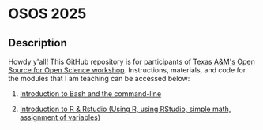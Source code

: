 # OSOS 2025

## Description
Howdy y'all! This GitHub repository is for participants of [Texas A&M's Open Source for Open Science workshop](https://eeb.tamu.edu/open-source-open-science/open-source-for-open-science-workshop-2025/#:~:text=Welcome%20to%20Ecology%20%26%20Evolutionary%20Biology's,the%20Texas%20A%26M%20University%20campus). Instructions, materials, and code for the modules that I am teaching can be accessed below:

1. [Introduction to Bash and the command-line](https://github.com/emistasis/OSOS_2025/tree/main/bash)

2. [Introduction to R & Rstudio (Using R, using RStudio, simple math, assignment of variables)](https://github.com/emistasis/OSOS_2025/tree/main/R)
